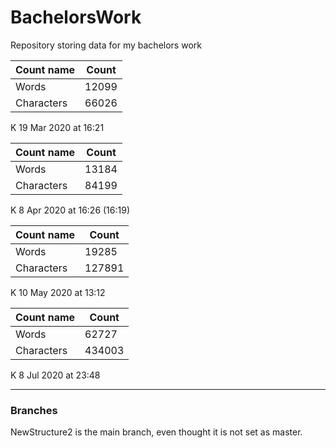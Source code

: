 # BachelorsWork
Repository storing data for my bachelors work

| Count name | Count |
| ------ | ------ |
| Words | 12099 |
| Characters | 66026 |

K 19 Mar 2020 at 16:21

| Count name | Count |
| ------ | ------ |
| Words | 13184 |
| Characters | 84199 |

K 8 Apr 2020 at 16:26 (16:19)

| Count name | Count |
| ------ | ------ |
| Words | 19285 |
| Characters | 127891 |

K 10 May 2020 at 13:12

| Count name | Count |
| ------ | ------ |
| Words | 62727 |
| Characters | 434003 |

K 8 Jul 2020 at 23:48

---

### Branches

NewStructure2 is the main branch, even thought it is not set as master.
